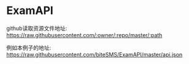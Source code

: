 # ExamAPI

github读取资源文件地址:
https://raw.githubusercontent.com/:owner/:repo/master/:path

例如本例子的地址:
https://raw.githubusercontent.com/biteSMS/ExamAPI/master/api.json
